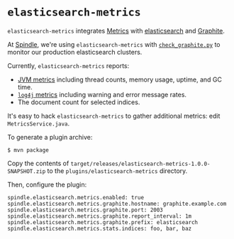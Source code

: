 `elasticsearch-metrics`
=======================

`elasticsearch-metrics` integrates [Metrics](http://metrics.codahale.com/) with [elasticsearch](http://www.elasticsearch.org/) and [Graphite](http://graphite.wikidot.com).

At [Spindle](https://spindle.com/), we're using `elasticsearch-metrics` with [`check_graphite.py`](https://github.com/spindlelabs/nagios-plugins) to monitor our production elasticsearch clusters.

Currently, `elasticsearch-metrics` reports:

 * [JVM metrics](http://metrics.codahale.com/maven/metrics-core/apidocs/com/yammer/metrics/core/VirtualMachineMetrics.html) including thread counts, memory usage, uptime, and GC time.
 * [`log4j` metrics](http://metrics.codahale.com/manual/log4j/) including warning and error message rates.
 * The document count for selected indices.

It's easy to hack `elasticsearch-metrics` to gather additional metrics: edit `MetricsService.java`.

To generate a plugin archive:

    $ mvn package

Copy the contents of `target/releases/elasticsearch-metrics-1.0.0-SNAPSHOT.zip` to the `plugins/elasticsearch-metrics` directory.

Then, configure the plugin:

    spindle.elasticsearch.metrics.enabled: true
    spindle.elasticsearch.metrics.graphite.hostname: graphite.example.com
    spindle.elasticsearch.metrics.graphite.port: 2003
    spindle.elasticsearch.metrics.graphite.report_interval: 1m
    spindle.elasticsearch.metrics.graphite.prefix: elasticsearch
    spindle.elasticsearch.metrics.stats.indices: foo, bar, baz
